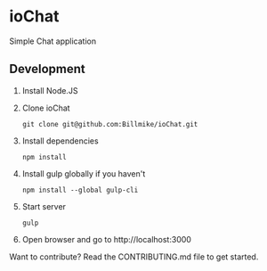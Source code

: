 # ioChat
Simple Chat application



## Development

1. Install Node.JS

2. Clone ioChat
   ```
   git clone git@github.com:Billmike/ioChat.git
   ```
3. Install dependencies
   ```
   npm install
   ```
4. Install gulp globally if you haven't 
    ```
    npm install --global gulp-cli
    ```
5. Start server
   ```
   gulp
   ```
6. Open browser and go to http://localhost:3000


Want to contribute? Read the CONTRIBUTING.md file to get started.